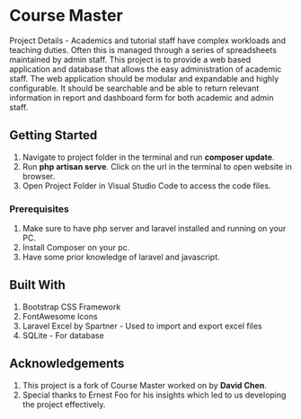 # Course Master

Project Details - Academics and tutorial staff have complex workloads and teaching duties. Often this is managed through a series of spreadsheets maintained by admin staff. This project is to provide a web based application and database that allows the easy administration of academic staff. The web application should be modular and expandable and highly configurable. It should be searchable and be able to return relevant information in report and dashboard form for both academic and admin staff.

## Getting Started

1. Navigate to project folder in the terminal and run <b>composer update</b>.
2. Run <b>php artisan serve</b>. Click on the url in the terminal to open website in browser.
3. Open Project Folder in Visual Studio Code to access the code files.

### Prerequisites

1. Make sure to have php server and laravel installed and running on your PC.
2. Install Composer on your pc. 
3. Have some prior knowledge of laravel and javascript.

## Built With
1. Bootstrap CSS Framework
2. FontAwesome Icons
3. Laravel Excel by Spartner - Used to import and export excel files
4. SQLite - For database

## Acknowledgements
1. This project is a fork of Course Master worked on by <b>David Chen</b>.
2. Special thanks to Ernest Foo for his insights which led to us developing the project effectively.